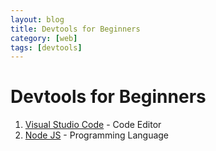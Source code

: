 ```yaml
---
layout: blog
title: Devtools for Beginners
category: [web]
tags: [devtools]
---
```


# Devtools for Beginners

1. [Visual Studio Code](https://code.visualstudio.com/) - Code Editor
2. [Node JS](https://nodejs.org/) - Programming Language

